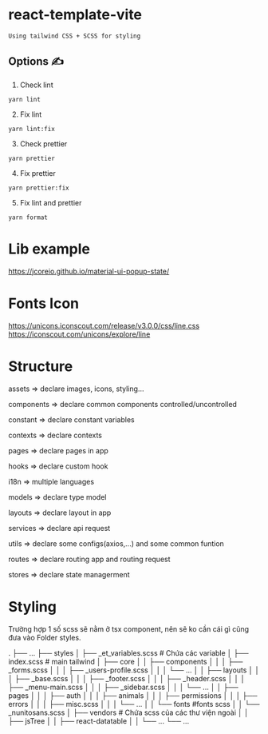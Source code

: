 # react-template-vite

```
Using tailwind CSS + SCSS for styling
```

## **Options ✍️**

1. Check lint

```
yarn lint
```

2. Fix lint

```
yarn lint:fix
```

3. Check prettier

```
yarn prettier
```

4. Fix prettier

```
yarn prettier:fix
```

5. Fix lint and prettier

```
yarn format
```

# Lib example

https://jcoreio.github.io/material-ui-popup-state/

# Fonts Icon

https://unicons.iconscout.com/release/v3.0.0/css/line.css
https://iconscout.com/unicons/explore/line

# Structure

assets => declare images, icons, styling...

components => declare common components controlled/uncontrolled

constant => declare constant variables

contexts => declare contexts

pages => declare pages in app

hooks => declare custom hook

i18n => multiple languages

models => declare type model

layouts => declare layout in app

services => declare api request

utils => declare some configs(axios,...) and some common funtion

routes => declare routing app and routing request

stores => declare state managerment

# Styling

Trường hợp 1 số scss sẽ nằm ở tsx component, nên sẽ ko cần cái gì cũng đưa vào Folder styles.

.
├── ...
├── styles
│ ├── \_et_variables.scss # Chứa các variable
│ ├── index.scss # main tailwind
│ ├── core
│ │ ├── components
│ │ │ ├── \_forms.scss
│ │ │ ├── \_users-profile.scss
│ │ │ └── ...
│ │ ├── layouts
│ │ │ ├── \_base.scss
│ │ │ ├── \_footer.scss
│ │ │ ├── \_header.scss
│ │ │ ├── \_menu-main.scss
│ │ │ ├── \_sidebar.scss
│ │ │ └── ...
│ │ ├── pages
│ │ │ ├── auth
│ │ │ ├── animals
│ │ │ ├── permissions
│ │ │ ├── errors
│ │ │ ├── misc.scss
│ │ │ └── ...
│ │ └── fonts #fonts scss
│ │ └── \_nunitosans.scss
│ ├── vendors # Chứa scss của các thư viện ngoài
│ │ ├── jsTree
│ │ ├── react-datatable
│ │ └── ...
└── ...
